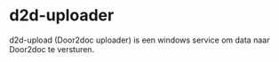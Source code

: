 d2d-uploader
============

d2d-upload (Door2doc uploader) is een windows service om data naar Door2doc te versturen.   